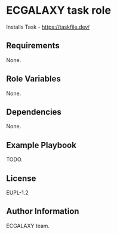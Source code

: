 ECGALAXY task role
==================

Installs Task - https://taskfile.dev/

Requirements
------------

None.

Role Variables
--------------

None.

Dependencies
------------

None.

Example Playbook
----------------

TODO.

License
-------

EUPL-1.2

Author Information
------------------

ECGALAXY team.
